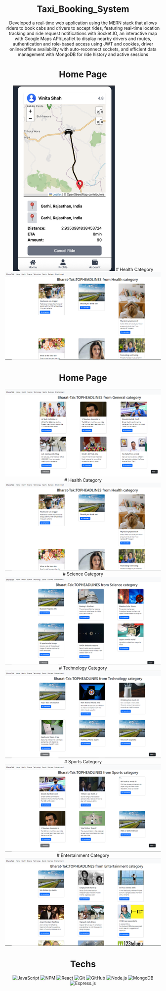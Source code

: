 <div align="center"><h1>Taxi_Booking_System</h1>
Developed a real-time web application using the MERN stack that allows riders to book cabs and drivers to accept rides, featuring real-time location tracking and ride request notifications with
Socket.IO, an interactive map with Google Maps API/Leaflet to display nearby drivers and routes, authentication and role-based access using JWT and cookies, driver online/offline availability with
auto-reconnect sockets, and efficient data management with MongoDB for ride history and active sessions
  
# Home Page
<img src = "Images/BeginToJourenyPage.png"  height = "600px">
# Health Category
<img src = "https://raw.githubusercontent.com/vinita2003/Daily-News/master/Health%20Category.png">

# Home Page
<img src = "https://raw.githubusercontent.com/vinita2003/Daily-News/master/Home%20Page%20-%20General%20Category.png">
# Health Category
<img src = "https://raw.githubusercontent.com/vinita2003/Daily-News/master/Health%20Category.png">
# Science Category
<img src = "https://raw.githubusercontent.com/vinita2003/Daily-News/master/Science%20Category.png">
# Technology Category
<img src = "https://raw.githubusercontent.com/vinita2003/Daily-News/master/Technology%20Category.png">
# Sports Category
<img src = "https://raw.githubusercontent.com/vinita2003/Daily-News/master/Sports%20Category.png">
# Entertainment Category
<img src = "https://raw.githubusercontent.com/vinita2003/Daily-News/master/Entertainment%20Category.png">




# Techs
![JavaScript](https://img.shields.io/badge/javascript-%23323330.svg?logo=javascript&logoColor=%23F7DF1E&style=for-the-badge)
![NPM ](https://img.shields.io/badge/NPM-%23000000.svg?logo=npm&logoColor=white&style=for-the-badge)
![React](https://img.shields.io/badge/react-%2320232a.svg?logo=react&logoColor=%2361DAFB&style=for-the-badge)
![Git](https://img.shields.io/badge/git-%23F05033.svg?logo=git&logoColor=white&style=for-the-badge)
![GitHub](https://img.shields.io/badge/github-%23121011.svg?logo=github&logoColor=white&style=for-the-badge)
![Node.js](https://img.shields.io/badge/node.js-339933?logo=Node.js&logoColor=white&style=for-the-badge)
![MongoDB](https://img.shields.io/badge/MongoDB-4EA94B?logo=mongodb&logoColor=white&style=for-the-badge)
![Express.js](https://img.shields.io/badge/Express.js-000000?logo=express&logoColor=white&style=for-the-badge)

